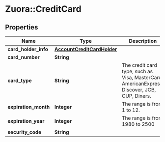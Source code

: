 # Zuora::CreditCard

## Properties
Name | Type | Description | Notes
------------ | ------------- | ------------- | -------------
**card_holder_info** | [**AccountCreditCardHolder**](AccountCreditCardHolder.md) |  | [optional] 
**card_number** | **String** |  | [optional] 
**card_type** | **String** | The credit card type, such as Visa, MasterCard, AmericanExpress, Discover, JCB, CUP, Diners. | [optional] 
**expiration_month** | **Integer** | The range is from 1 to 12. | [optional] 
**expiration_year** | **Integer** | The range is from 1980 to 2500 | [optional] 
**security_code** | **String** |  | [optional] 


